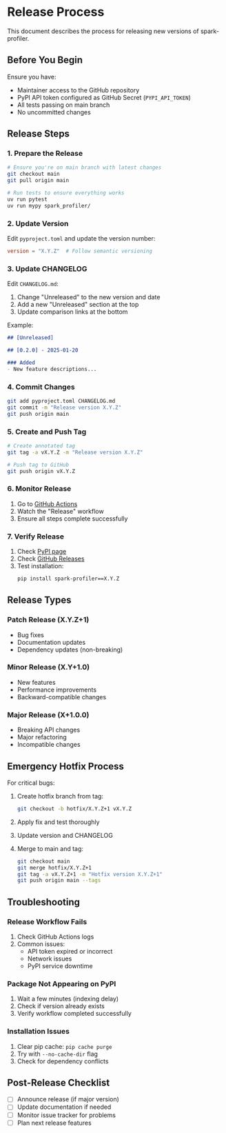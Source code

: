 # Release Process

This document describes the process for releasing new versions of spark-profiler.

## Before You Begin

Ensure you have:
- Maintainer access to the GitHub repository
- PyPI API token configured as GitHub Secret (`PYPI_API_TOKEN`)
- All tests passing on main branch
- No uncommitted changes

## Release Steps

### 1. Prepare the Release

```bash
# Ensure you're on main branch with latest changes
git checkout main
git pull origin main

# Run tests to ensure everything works
uv run pytest
uv run mypy spark_profiler/
```

### 2. Update Version

Edit `pyproject.toml` and update the version number:
```toml
version = "X.Y.Z"  # Follow semantic versioning
```

### 3. Update CHANGELOG

Edit `CHANGELOG.md`:
1. Change "Unreleased" to the new version and date
2. Add a new "Unreleased" section at the top
3. Update comparison links at the bottom

Example:
```markdown
## [Unreleased]

## [0.2.0] - 2025-01-20

### Added
- New feature descriptions...
```

### 4. Commit Changes

```bash
git add pyproject.toml CHANGELOG.md
git commit -m "Release version X.Y.Z"
git push origin main
```

### 5. Create and Push Tag

```bash
# Create annotated tag
git tag -a vX.Y.Z -m "Release version X.Y.Z"

# Push tag to GitHub
git push origin vX.Y.Z
```

### 6. Monitor Release

1. Go to [GitHub Actions](https://github.com/bjornvandijkman1993/spark-profiler/actions)
2. Watch the "Release" workflow
3. Ensure all steps complete successfully

### 7. Verify Release

1. Check [PyPI page](https://pypi.org/project/spark-profiler/)
2. Check [GitHub Releases](https://github.com/bjornvandijkman1993/spark-profiler/releases)
3. Test installation:
   ```bash
   pip install spark-profiler==X.Y.Z
   ```

## Release Types

### Patch Release (X.Y.Z+1)
- Bug fixes
- Documentation updates
- Dependency updates (non-breaking)

### Minor Release (X.Y+1.0)
- New features
- Performance improvements
- Backward-compatible changes

### Major Release (X+1.0.0)
- Breaking API changes
- Major refactoring
- Incompatible changes

## Emergency Hotfix Process

For critical bugs:

1. Create hotfix branch from tag:
   ```bash
   git checkout -b hotfix/X.Y.Z+1 vX.Y.Z
   ```

2. Apply fix and test thoroughly

3. Update version and CHANGELOG

4. Merge to main and tag:
   ```bash
   git checkout main
   git merge hotfix/X.Y.Z+1
   git tag -a vX.Y.Z+1 -m "Hotfix version X.Y.Z+1"
   git push origin main --tags
   ```

## Troubleshooting

### Release Workflow Fails

1. Check GitHub Actions logs
2. Common issues:
   - API token expired or incorrect
   - Network issues
   - PyPI service downtime

### Package Not Appearing on PyPI

1. Wait a few minutes (indexing delay)
2. Check if version already exists
3. Verify workflow completed successfully

### Installation Issues

1. Clear pip cache: `pip cache purge`
2. Try with `--no-cache-dir` flag
3. Check for dependency conflicts

## Post-Release Checklist

- [ ] Announce release (if major version)
- [ ] Update documentation if needed
- [ ] Monitor issue tracker for problems
- [ ] Plan next release features
